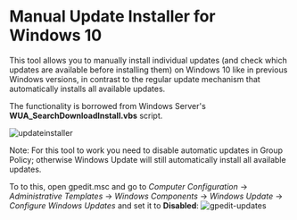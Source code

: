 # Manual Update Installer for Windows 10

This tool allows you to manually install individual updates (and check which updates are available before installing them) on Windows 10 like in previous Windows versions, in contrast to the regular update mechanism that automatically installs all available updates.

The functionality is borrowed from Windows Server's **WUA_SearchDownloadInstall.vbs** script.

![updateinstaller](https://cloud.githubusercontent.com/assets/15179430/12044574/fd5cad9c-ae93-11e5-829d-9ecb238071cb.png)

Note: For this tool to work you need to disable automatic updates in Group Policy; otherwise Windows Update will still automatically install all available updates.

To to this, open gpedit.msc and go to *Computer Configuration* -> *Administrative Templates* -> *Windows Components* -> *Windows Update* -> *Configure Windows Updates* and set it to **Disabled**:
![gpedit-updates](https://cloud.githubusercontent.com/assets/15179430/12044536/5049c752-ae93-11e5-8b2f-df2acb9f711e.png)